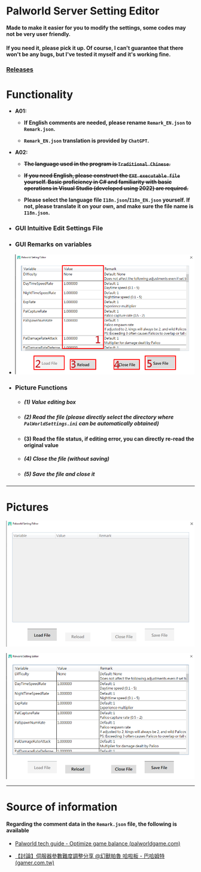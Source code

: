 # Palworld Server Setting Editor

**Made to make it easier for you to modify the settings, some codes may not be very user friendly.**

#### **If you need it, please pick it up. Of course, I can't guarantee that there won't be any bugs, but I've tested it myself and it's working fine.**

### [Releases](https://github.com/murayuki/PalWorld-SettingTools/releases)

# Functionality

- **A01:**
  
  - **If English comments are needed, please rename `Remark_EN.json` to `Remark.json`.**
  
  - **`Remark_EN.json` translation is provided by `ChatGPT`.**

- **A02:**
  
  - ~~**The language used in the program is `Traditional Chinese`.**~~
  
  - ~~**If you need English, please construct the `EXE executable file` yourself. Basic proficiency in C# and familiarity with basic operations in Visual Studio (developed using 2022) are required.**~~
  
  - **Please select the language file `I18n.json`/`I18n_EN.json` yourself.
    If not, please translate it on your own, and make sure the file name is `I18n.json`.**
* ### GUI Intuitive Edit Settings File

* ### **GUI Remarks on variables**

* ![img03](./Images/img03_EN.png)

* ### Picture Functions
  
  - ##### **(1) Value editing box**
  
  - ##### **(2) Read the file (please directly select the directory where `PalWorldSettings.ini` can be automatically obtained)**
  
  - **(3) Read the file status, if editing error, you can directly re-read the original value**
  
  - ##### **(4) Close the file (without saving)**
  
  - ##### **(5) Save the file and close it**

------

# Pictures

![img01](./Images/img01_EN.png)

![img02](./Images/img02_EN.png)

------

# Source of information

#### **Regarding the comment data in the `Remark.json` file, the following is available**

- [Palworld tech guide - Optimize game balance (palworldgame.com)](https://tech.palworldgame.com/optimize-game-balance)

- [【討論】伺服器參數難度調整分享 @幻獸帕魯 哈啦板 - 巴哈姆特 (gamer.com.tw)](https://forum.gamer.com.tw/C.php?bsn=71458&snA=227)
